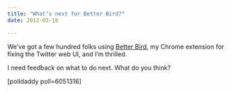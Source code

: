 ```yaml
---
title: "What’s next for Better Bird?"
date: 2012-03-18

---
```


We’ve got a few hundred folks using [Better Bird](https://chrome.google.com/webstore/detail/dolfbfbhjniibjlmpebhdkjanjlcnolp?hl=en), my Chrome extension for fixing the Twitter web UI, and I’m thrilled.

I need feedback on what to do next. What do you think?

[polldaddy poll=6051316]
